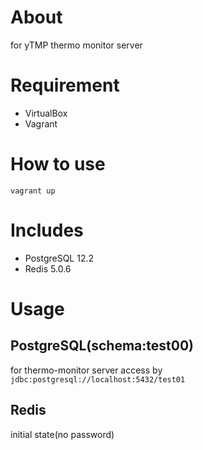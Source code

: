 # About
for yTMP thermo monitor server

# Requirement
* VirtualBox
* Vagrant

# How to use
`vagrant up`

# Includes
* PostgreSQL 12.2
* Redis 5.0.6

# Usage
## PostgreSQL(schema:test00)
for thermo-monitor server
access by `jdbc:postgresql://localhost:5432/test01`

## Redis
initial state(no password)

